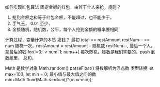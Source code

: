  如何实现红包算法
 固定金额的红包，由若干个人来抢，规则？

 1. 抢到金额之和等于红包金额，不能超过，也不能少于。
 2. 手气王， 0.01 至少，
 3. 金额随机，随机数，公平，每个人抢到金额的概率要相同

计算过程，变量计算的本质
 发钱？ 最初 total == restAmount
 restNum-- == num
 随机一次，restAmount = restAmount - 随机数
 restNum--,
 最后一个人，拿最后的钱 for(i=0;i < num-1; num++)
 每次随机，钱数是我们需要的，push 到数组里，
 总和，

 Math 是数学对象
 Math.random()
 parseFloat()  将数解析为浮点数  类型转换
 let max=100;
 let min = 0;
 最小值与最大值之间的数
 min+Math.floor(Math.random()*(max-min));